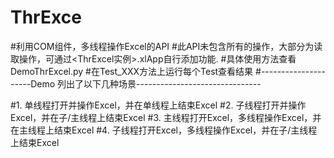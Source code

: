 # ThrExce
#利用COM组件，多线程操作Excel的API
#此API未包含所有的操作，大部分为读取操作，可通过<ThrExcel实例>.xlApp自行添加功能.
#具体使用方法查看DemoThrExcel.py
#在Test_XXX方法上运行每个Test查看结果
#---------------------Demo 列出了以下几种场景-------------------------------

#1. 单线程打开并操作Excel，并在单线程上结束Excel
#2. 子线程打开并操作Excel，并在子/主线程上结束Excel
#3. 主线程打开Excel，多线程操作Excel，并在主线程上结束Excel
#4. 子线程打开Excel，多线程操作Excel，并在子/主线程上结束Excel


